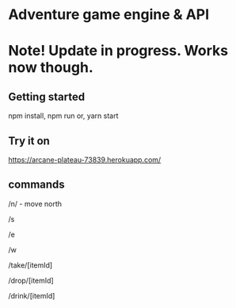 # Adventure game engine & API

# Note! Update in progress. Works now though.

## Getting started
npm install, npm run
or, yarn start

## Try it on
https://arcane-plateau-73839.herokuapp.com/

## commands

/n/ - move north

/s

/e

/w

/take/[itemId]

/drop/[itemId]

/drink/[itemId]
